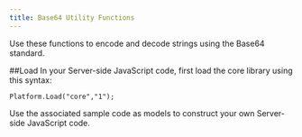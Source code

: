 ```yaml
---
title: Base64 Utility Functions
---
```


Use these functions to encode and decode strings using the Base64 standard.

##Load
In your Server-side JavaScript code, first load the core library using this syntax:
```
Platform.Load("core","1");
```
Use the associated sample code as models to construct your own Server-side JavaScript code.
